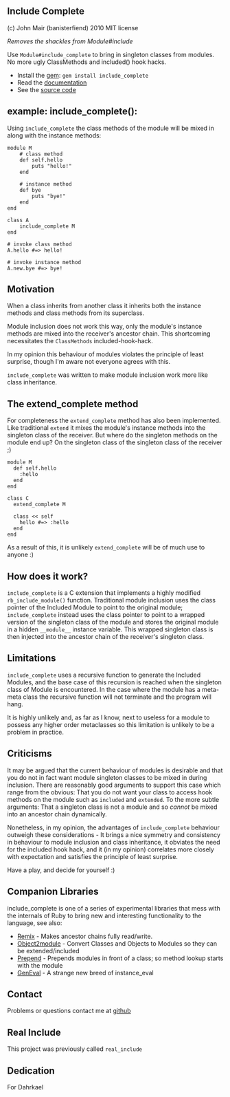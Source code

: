 Include Complete
----------------

(c) John Mair (banisterfiend) 2010
MIT license

_Removes the shackles from Module#include_

Use `Module#include_complete` to bring in singleton classes from
modules. No more ugly ClassMethods and included() hook hacks.

* Install the [gem](https://rubygems.org/gems/include_complete): `gem install include_complete`
* Read the [documentation](http://rdoc.info/github/banister/include_complete/master/file/README.markdown)
* See the [source code](http://github.com/banister/include_complete)

example: include_complete():
----------------------------

Using `include_complete` the class methods of the
module will be mixed in along with the instance methods:

    
    module M
        # class method
        def self.hello
            puts "hello!"
        end

        # instance method
        def bye
            puts "bye!"
        end
    end

    class A
        include_complete M
    end

    # invoke class method
    A.hello #=> hello!

    # invoke instance method
    A.new.bye #=> bye!

Motivation
-----------

When a class inherits from another class it inherits both the
instance methods and class methods from its superclass.

Module inclusion does not work this way, only the module's instance methods
are mixed into the receiver's ancestor chain. This shortcoming
necessitates the `ClassMethods` included-hook-hack.

In my opinion this behaviour of modules violates the principle of
least surprise, though I'm aware not everyone agrees with this.

`include_complete` was written to make module inclusion work more like
class inheritance.

The extend_complete method
--------------------------

For completeness the `extend_complete` method has also been
implemented. Like traditional `extend` it mixes the module's instance
methods into the singleton class of the receiver. But where do the
singleton methods on the module end up? On the singleton class of the
singleton class of the receiver ;)

    module M
      def self.hello
        :hello
      end
    end
    
    class C
      extend_complete M
    
      class << self
        hello #=> :hello
      end
    end
        
As a result of this, it is unlikely `extend_complete` will be of much
use to anyone :)

How does it work?
-----------------

`include_complete` is a C extension that implements a highly modified
`rb_include_module()` function. Traditional module inclusion uses the
class pointer of the Included Module to point to the original module;
`include_complete` instead uses the class pointer to point to a
wrapped version of the singleton class of the module and stores the original module in a
hidden `__module__` instance variable. This wrapped singleton class is
then injected into the ancestor chain of the receiver's singleton
class.

Limitations
------------

`include_complete` uses a recursive function to generate the
Included Modules, and the base case of this recursion is reached when the singleton class of Module is
encountered. In the case where the module has a meta-meta class the recursive
function will not terminate and the program will hang.

It is highly unlikely and, as far as I know, next to useless for
a module to possess any higher order metaclasses so this limitation is
unlikely to be a problem in practice.

Criticisms
-----------

It may be argued that the current behaviour of modules is desirable
and that you do not in fact want module singleton classes to be mixed in
during inclusion. There are reasonably good arguments to
support this case which range from the obvious: That you do not want
your class to access hook methods on the module such as `included` and
`extended`. To the more subtle arguments: That a singleton
class is not a module and so *cannot* be mixed into an ancestor chain
dynamically.

Nonetheless, in my opinion, the advantages of `include_complete`
behaviour outweigh these considerations - It brings a nice symmetry
and consistency in behaviour to module inclusion and class
inheritance, it obviates the need for the included hook hack, and it
(in my opinion) correlates more closely with expectation and satisfies
the principle of least surprise.

Have a play, and decide for yourself :)

Companion Libraries
--------------------

include_complete is one of a series of experimental libraries that mess with
the internals of Ruby to bring new and interesting functionality to
the language, see also:

* [Remix](http://github.com/banister/remix) - Makes  ancestor chains fully read/write.
* [Object2module](http://github.com/banister/object2module) - Convert Classes and Objects to Modules so they can be extended/included
* [Prepend](http://github.com/banister/prepend) - Prepends modules in front of a class; so method lookup starts with the module
* [GenEval](http://github.com/banister/gen_eval) - A strange new breed of instance_eval


Contact
-------

Problems or questions contact me at [github](http://github.com/banister)

Real Include
-------------

This project was previously called `real_include`

Dedication
----------

For Dahrkael 
